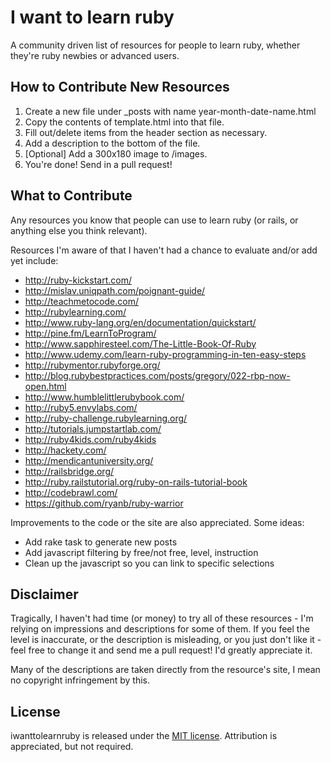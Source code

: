 I want to learn ruby
====================

A community driven list of resources for people to learn ruby, whether they're ruby newbies or advanced users.

How to Contribute New Resources
-------------------------------

1. Create a new file under _posts with name year-month-date-name.html
2. Copy the contents of template.html into that file.
3. Fill out/delete items from the header section as necessary.
4. Add a description to the bottom of the file.
5. [Optional] Add a 300x180 image to /images.
6. You're done! Send in a pull request!

What to Contribute
------------------

Any resources you know that people can use to learn ruby (or rails, or anything else you think relevant).

Resources I'm aware of that I haven't had a chance to evaluate and/or add yet include:

* http://ruby-kickstart.com/
* http://mislav.uniqpath.com/poignant-guide/
* http://teachmetocode.com/
* http://rubylearning.com/
* http://www.ruby-lang.org/en/documentation/quickstart/
* http://pine.fm/LearnToProgram/
* http://www.sapphiresteel.com/The-Little-Book-Of-Ruby
* http://www.udemy.com/learn-ruby-programming-in-ten-easy-steps
* http://rubymentor.rubyforge.org/
* http://blog.rubybestpractices.com/posts/gregory/022-rbp-now-open.html
* http://www.humblelittlerubybook.com/
* http://ruby5.envylabs.com/
* http://ruby-challenge.rubylearning.org/
* http://tutorials.jumpstartlab.com/
* http://ruby4kids.com/ruby4kids
* http://hackety.com/
* http://mendicantuniversity.org/
* http://railsbridge.org/
* http://ruby.railstutorial.org/ruby-on-rails-tutorial-book
* http://codebrawl.com/
* https://github.com/ryanb/ruby-warrior

Improvements to the code or the site are also appreciated. Some ideas:

* Add rake task to generate new posts
* Add javascript filtering by free/not free, level, instruction
* Clean up the javascript so you can link to specific selections

Disclaimer
----------

Tragically, I haven't had time (or money) to try all of these resources - I'm relying on impressions and descriptions for some of them.  If you feel the level is inaccurate, or the description is misleading, or you just don't like it - feel free to change it and send me a pull request!  I'd greatly appreciate it.

Many of the descriptions are taken directly from the resource's site, I mean no copyright infringement by this.

License
-------

iwanttolearnruby is released under the [MIT license](http://github.com/awagener/iwanttolearnruby/blob/gh-pages/license.md). Attribution is appreciated, but not required.
